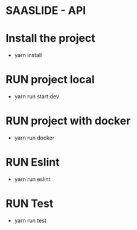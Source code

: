 # SAASLIDE - API

# Install the project 

- yarn install

# RUN project local

- yarn run start:dev

# RUN project with docker

- yarn run docker

# RUN Eslint

- yarn run eslint

# RUN Test

- yarn run test
